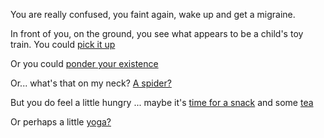 You are really confused, you faint again, wake up and get a migraine.

In front of you, on the ground, you see what appears to be a child's toy train.
You could [pick it up](../train-ride/train-ride.md)

Or you could [ponder your existence](../thesituation/situation.md)

Or... what's that on my neck? [A spider?](../TheSpider/Spiderman.md)

But you do feel a little hungry ... maybe it's [time for a snack](../thunder-carrots/thunder-carrots.md) and some [tea](../tea/tea.md)

Or perhaps a little [yoga?](../yoga/yoga.md)
